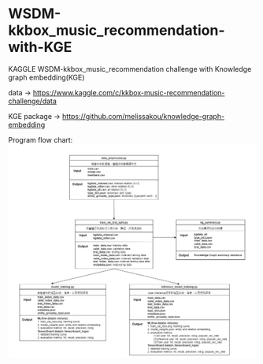 # WSDM-kkbox_music_recommendation-with-KGE
KAGGLE WSDM-kkbox_music_recommendation challenge with Knowledge graph embedding(KGE)

data -> https://www.kaggle.com/c/kkbox-music-recommendation-challenge/data

KGE package -> https://github.com/melissakou/knowledge-graph-embedding

Program flow chart:
![alt text](https://github.com/JingPoo/WSDM-kkbox_music_recommendation-with-KGE/blob/master/program%20flow%20chart.png)
